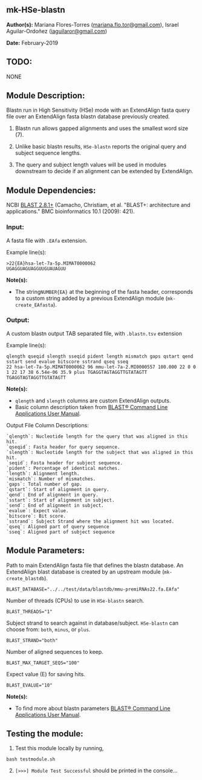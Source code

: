 ## mk-HSe-blastn
**Author(s):** Mariana Flores-Torres (mariana.flo.tor@gmail.com), Israel Aguilar-Ordoñez (iaguilaror@gmail.com)

**Date:** February-2019

## TODO:
NONE

## Module Description:
Blastn run in High Sensitivity (HSe) mode with an ExtendAlign fasta query file over an ExtendAlign fasta blastn database previously created.

1. Blastn run allows gapped alignments and uses the smallest word size (7).

2. Unlike basic blastn results, `HSe-blastn` reports the original query and subject sequence lengths.

3. The query and subject length values will be used in modules downstream to decide if an alignment can be extended by ExtendAlign.

## Module Dependencies:
NCBI [BLAST 2.8.1+](https://blast.ncbi.nlm.nih.gov/Blast.cgi?CMD=Web&PAGE_TYPE=BlastDocs&DOC_TYPE=Download) (Camacho, Christiam, et al. "BLAST+: architecture and applications." BMC bioinformatics 10.1 (2009): 421).

### Input:
A fasta file with `.EAfa` extension.

Example line(s):
```
>22{EA}hsa-let-7a-5p.MIMAT0000062
UGAGGUAGUAGGUUGUAUAGUU
```

**Note(s):**

* The string`NUMBER{EA}` at the beginning of the fasta header, corresponds to a custom string added by a previous ExtendAlign module (`mk-create_EAfasta`).

### Output:
A custom blastn output TAB separated file, with `.blastn.tsv` extension

Example line(s):
```
qlength qseqid slength sseqid pident length mismatch gaps qstart qend sstart send evalue bitscore sstrand qseq sseq
22 hsa-let-7a-5p.MIMAT0000062 96 mmu-let-7a-2.MI0000557 100.000 22 0 0 1 22 17 38 6.54e-06 35.9 plus TGAGGTAGTAGGTTGTATAGTT TGAGGTAGTAGGTTGTATAGTT
```

**Note(s):**

* `qlength` and `slength` columns are custom ExtendAlign outputs.
* Basic column description taken from [BLAST® Command Line Applications User Manual](https://www.ncbi.nlm.nih.gov/books/NBK279684/).


Output File Column Descriptions:

```
`qlength`: Nucleotide length for the query that was aligned in this hit.
`qseqid`: Fasta header for query sequence.
`slength`: Nucleotide length for the subject that was aligned in this hit.
`seqid`: Fasta header for subject sequence.
`pident`: Percentage of identical matches.
`length`: Alignment length.
`mismatch`: Number of mismatches.
`gaps`: Total number of gap.
`qstart`: Start of alignment in query.
`qend`: End of alignment in query.
`sstart`: Start of alignment in subject.
`send`: End of alignment in subject.
`evalue`: Expect value.
`bitscore`: Bit score.
`sstrand`: Subject Strand where the alignment hit was located.
`qseq`: Aligned part of query sequence
`sseq`: Aligned part of subject sequence
```

## Module Parameters:

Path to main ExtendAlign fasta file that defines the blastn database.
An ExtendAlign blast database is created by an upstream module (`mk-create_blastdb`).
```
BLAST_DATABASE="../../test/data/blastdb/mmu-premiRNAs22.fa.EAfa"
```

Number of threads (CPUs) to use in `HSe-blastn` search.
```
BLAST_THREADS="1"
```

Subject strand to search against in database/subject.
`HSe-blastn` can choose from: `both`, `minus`, or `plus`.
```
BLAST_STRAND="both"
```

Number of aligned sequences to keep.
```
BLAST_MAX_TARGET_SEQS="100"
```

Expect value (E) for saving hits.
```
BLAST_EVALUE="10"
```

**Note(s):**

* To find more about blastn parameters [BLAST® Command Line Applications User Manual](https://www.ncbi.nlm.nih.gov/books/NBK279684/).

## Testing the module:

1. Test this module locally by running,
```
bash testmodule.sh
```

2. ```[>>>] Module Test Successful``` should be printed in the console...
